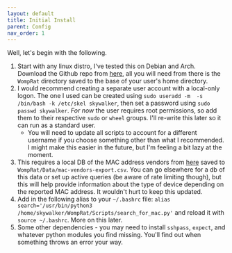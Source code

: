 ```yaml
---
layout: default
title: Initial Install
parent: Config
nav_order: 1
---
```


Well, let's begin with the following.
<br>
1. Start with any linux distro, I've tested this on Debian and Arch. Download the Github repo from <a href="https://github.com/fe-moldark/WompRat" target="_blank" rel="noopener noreferrer">here</a>, all you will need from there is the `WompRat` directory saved to the base of your user's home directory.
2. I would recommend creating a separate user account with a local-only logon. The one I used can be created using `sudo useradd -m  -s /bin/bash -k /etc/skel skywalker`, then set a password using `sudo passwd skywalker`. _For now_ the user requires root permissions, so add them to their respective `sudo` or `wheel` groups. I'll re-write this later so it can run as a standard user.
    - You will need to update all scripts to account for a different username if you choose something other than what I recommended. I might make this easier in the future, but I'm feeling a bit lazy at the moment.
3. This requires a local DB of the MAC address vendors from <a href="https://maclookup.app/downloads/csv-database" target="_blank" rel="noopener noreferrer">here</a> saved to `WompRat/Data/mac-vendors-export.csv`. You can go elsewhere for a db of this data or set up active queries (be aware of rate limiting though), but this will help provide information about the type of device depending on the reported MAC address. It wouldn't hurt to keep this updated.
4. Add in the following alias to your `~/.bashrc` file: `alias search='/usr/bin/python3 /home/skywalker/WompRat/Scripts/search_for_mac.py'` and reload it with `source ~/.bashrc`. More on this later.
5. Some other dependencies - you may need to install `sshpass`, `expect`, and whatever python modules you find missing. You'll find out when something throws an error your way.
<br><br>

